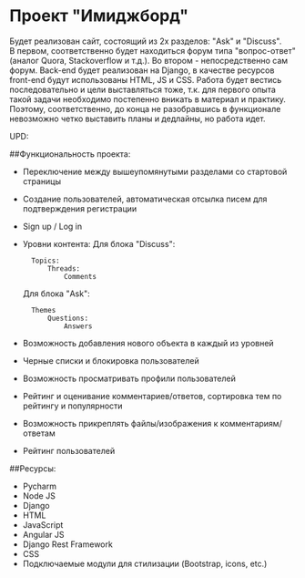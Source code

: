 # Проект "Имиджборд"

Будет реализован сайт, состоящий из 2х разделов: "Ask" и "Discuss".  
В первом, соответственно будет находиться форум типа "вопрос-ответ" (аналог Quora, Stackoverflow и т.д.). Во втором - непосредственно сам форум.
Back-end будет реализован на Django, в качестве ресурсов front-end будут использованы HTML, JS и CSS. 
Работа будет вестись последовательно и цели выставляться тоже, т.к. для первого опыта такой задачи необходимо постепенно вникать в материал и практику.
Поэтому, соответственно, до конца не разобравшись в функционале невозможно четко выставить планы и дедлайны, но работа идет.

UPD:

##Функциональность проекта:

* Переключение между вышеупомянутыми разделами со стартовой страницы
* Создание пользователей, автоматическая отсылка писем для подтверждения регистрации
* Sign up / Log in
* Уровни контента:
    Для блока "Discuss":

        Topics:
            Threads:
                Comments

    Для блока "Ask":

        Themes
            Questions:
                Answers


* Возможность добавления нового объекта в каждый из уровней
* Черные списки и блокировка пользователей
* Возможность просматривать профили пользователей
* Рейтинг и оценивание комментариев/ответов, сортировка тем по рейтингу и популярности
* Возможность прикреплять файлы/изображения к комментариям/ответам
* Рейтинг пользователей

##Ресурсы:

* Pycharm
* Node JS
* Django
* HTML
* JavaScript
* Angular JS
* Django Rest Framework
* CSS
* Подключаемые модули для стилизации (Bootstrap, icons, etc.)
